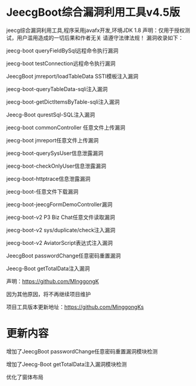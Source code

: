 # JeecgBoot综合漏洞利用工具v4.5版

jeecg综合漏洞利用工具,程序采用javafx开发,环境JDK 1.8 声明：仅用于授权测试，用户滥用造成的一切后果和作者无关 请遵守法律法规！ 漏洞收录如下：

jeecg-boot queryFieldBySql远程命令执行漏洞

jeecg-boot testConnection远程命令执行漏洞

JeecgBoot jmreport/loadTableData SSTI模板注入漏洞

jeecg-boot-queryTableData-sqli注入漏洞

jeecg-boot-getDictItemsByTable-sqli注入漏洞

Jeecg-Boot qurestSql-SQL注入漏洞

jeecg-boot commonController 任意文件上传漏洞

jeecg-boot jmreport任意文件上传漏洞

jeecg-boot-querySysUser信息泄露漏洞

jeecg-boot-checkOnlyUser信息泄露漏洞

jeecg-boot-httptrace信息泄露漏洞

jeecg-boot-任意文件下载漏洞

jeecg-boot-jeecgFormDemoController漏洞

jeecg-boot-v2 P3 Biz Chat任意文件读取漏洞

jeecg-boot-v2 sys/duplicate/check注入漏洞

jeecg-boot-v2 AviatorScript表达式注入漏洞

JeecgBoot passwordChange任意密码重置漏洞

Jeecg-Boot getTotalData注入漏洞

声明：https://github.com/MInggongK 

因为其他原因，将不再继续项目维护

项目工具版本更新地址：https://github.com/MinggongKs

# 更新内容
增加了JeecgBoot passwordChange任意密码重置漏洞模块检测

增加了Jeecg-Boot getTotalData注入漏洞模块检测

优化了窗体布局
